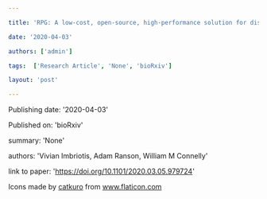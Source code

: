 ---
title: 'RPG: A low-cost, open-source, high-performance solution for displaying visual stimuli '
date: '2020-04-03'
authors: ['admin']
tags:  ['Research Article', 'None', 'bioRxiv']
layout: 'post'
---
Publishing date: '2020-04-03'

Published on: 'bioRxiv'

summary: 'None'

authors: 'Vivian Imbriotis, Adam Ranson,  William M Connelly'

link to paper: 'https://doi.org/10.1101/2020.03.05.979724'

Icons made by <a href="https://www.flaticon.com/free-icon/bookshelves_3576884" title="catkuro">catkuro</a> from <a href="https://www.flaticon.com/" title="Flaticon"> www.flaticon.com</a>